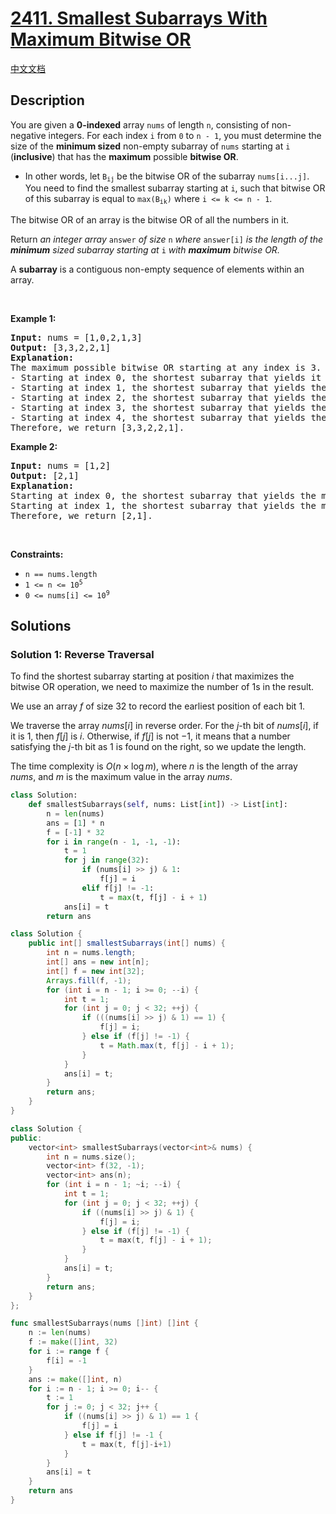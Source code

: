 # [2411. Smallest Subarrays With Maximum Bitwise OR](https://leetcode.com/problems/smallest-subarrays-with-maximum-bitwise-or)

[中文文档](./solution/2400-2499/2411.Smallest%20Subarrays%20With%20Maximum%20Bitwise%20OR/README.md)

<!-- tags:Bit Manipulation,Array,Binary Search,Sliding Window -->

## Description

<p>You are given a <strong>0-indexed</strong> array <code>nums</code> of length <code>n</code>, consisting of non-negative integers. For each index <code>i</code> from <code>0</code> to <code>n - 1</code>, you must determine the size of the <strong>minimum sized</strong> non-empty subarray of <code>nums</code> starting at <code>i</code> (<strong>inclusive</strong>) that has the <strong>maximum</strong> possible <strong>bitwise OR</strong>.</p>

<ul>
	<li>In other words, let <code>B<sub>ij</sub></code> be the bitwise OR of the subarray <code>nums[i...j]</code>. You need to find the smallest subarray starting at <code>i</code>, such that bitwise OR of this subarray is equal to <code>max(B<sub>ik</sub>)</code> where <code>i &lt;= k &lt;= n - 1</code>.</li>
</ul>

<p>The bitwise OR of an array is the bitwise OR of all the numbers in it.</p>

<p>Return <em>an integer array </em><code>answer</code><em> of size </em><code>n</code><em> where </em><code>answer[i]</code><em> is the length of the <strong>minimum</strong> sized subarray starting at </em><code>i</code><em> with <strong>maximum</strong> bitwise OR.</em></p>

<p>A <strong>subarray</strong> is a contiguous non-empty sequence of elements within an array.</p>

<p>&nbsp;</p>
<p><strong class="example">Example 1:</strong></p>

<pre>
<strong>Input:</strong> nums = [1,0,2,1,3]
<strong>Output:</strong> [3,3,2,2,1]
<strong>Explanation:</strong>
The maximum possible bitwise OR starting at any index is 3. 
- Starting at index 0, the shortest subarray that yields it is [1,0,2].
- Starting at index 1, the shortest subarray that yields the maximum bitwise OR is [0,2,1].
- Starting at index 2, the shortest subarray that yields the maximum bitwise OR is [2,1].
- Starting at index 3, the shortest subarray that yields the maximum bitwise OR is [1,3].
- Starting at index 4, the shortest subarray that yields the maximum bitwise OR is [3].
Therefore, we return [3,3,2,2,1]. 
</pre>

<p><strong class="example">Example 2:</strong></p>

<pre>
<strong>Input:</strong> nums = [1,2]
<strong>Output:</strong> [2,1]
<strong>Explanation:
</strong>Starting at index 0, the shortest subarray that yields the maximum bitwise OR is of length 2.
Starting at index 1, the shortest subarray that yields the maximum bitwise OR is of length 1.
Therefore, we return [2,1].
</pre>

<p>&nbsp;</p>
<p><strong>Constraints:</strong></p>

<ul>
	<li><code>n == nums.length</code></li>
	<li><code>1 &lt;= n &lt;= 10<sup>5</sup></code></li>
	<li><code>0 &lt;= nums[i] &lt;= 10<sup>9</sup></code></li>
</ul>

## Solutions

### Solution 1: Reverse Traversal

To find the shortest subarray starting at position $i$ that maximizes the bitwise OR operation, we need to maximize the number of $1$s in the result.

We use an array $f$ of size $32$ to record the earliest position of each bit $1$.

We traverse the array $nums[i]$ in reverse order. For the $j$-th bit of $nums[i]$, if it is $1$, then $f[j]$ is $i$. Otherwise, if $f[j]$ is not $-1$, it means that a number satisfying the $j$-th bit as $1$ is found on the right, so we update the length.

The time complexity is $O(n \times \log m)$, where $n$ is the length of the array $nums$, and $m$ is the maximum value in the array $nums$.

<!-- tabs:start -->

```python
class Solution:
    def smallestSubarrays(self, nums: List[int]) -> List[int]:
        n = len(nums)
        ans = [1] * n
        f = [-1] * 32
        for i in range(n - 1, -1, -1):
            t = 1
            for j in range(32):
                if (nums[i] >> j) & 1:
                    f[j] = i
                elif f[j] != -1:
                    t = max(t, f[j] - i + 1)
            ans[i] = t
        return ans
```

```java
class Solution {
    public int[] smallestSubarrays(int[] nums) {
        int n = nums.length;
        int[] ans = new int[n];
        int[] f = new int[32];
        Arrays.fill(f, -1);
        for (int i = n - 1; i >= 0; --i) {
            int t = 1;
            for (int j = 0; j < 32; ++j) {
                if (((nums[i] >> j) & 1) == 1) {
                    f[j] = i;
                } else if (f[j] != -1) {
                    t = Math.max(t, f[j] - i + 1);
                }
            }
            ans[i] = t;
        }
        return ans;
    }
}
```

```cpp
class Solution {
public:
    vector<int> smallestSubarrays(vector<int>& nums) {
        int n = nums.size();
        vector<int> f(32, -1);
        vector<int> ans(n);
        for (int i = n - 1; ~i; --i) {
            int t = 1;
            for (int j = 0; j < 32; ++j) {
                if ((nums[i] >> j) & 1) {
                    f[j] = i;
                } else if (f[j] != -1) {
                    t = max(t, f[j] - i + 1);
                }
            }
            ans[i] = t;
        }
        return ans;
    }
};
```

```go
func smallestSubarrays(nums []int) []int {
	n := len(nums)
	f := make([]int, 32)
	for i := range f {
		f[i] = -1
	}
	ans := make([]int, n)
	for i := n - 1; i >= 0; i-- {
		t := 1
		for j := 0; j < 32; j++ {
			if ((nums[i] >> j) & 1) == 1 {
				f[j] = i
			} else if f[j] != -1 {
				t = max(t, f[j]-i+1)
			}
		}
		ans[i] = t
	}
	return ans
}
```

<!-- tabs:end -->

<!-- end -->
